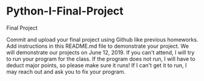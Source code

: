 # Python-I-Final-Project
Final Project

Commit and upload your final project using Github like previous homeworks. 
Add instructions in this README.md file to demonstrate your project.
We will demonstrate our projects on June 12, 2019. If you can't attend, I will try to run your program for the class.
If the program does not run, I will have to deduct major points, so please make sure it runs!
If I can't get it to run, I may reach out and ask you to fix your program. 
